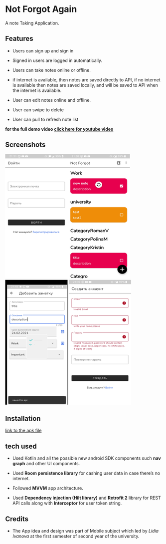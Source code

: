 # Not Forgot Again

A note Taking Application.

## Features

* Users can sign up and sign in

* Signed in users are logged in automatically.

* Users can take notes online or offline.

* if internet is available, then notes are saved directly to API, if no internet is available then notes are saved locally, and will be saved to API when the internet is available.

* User can edit notes online and offline.

* User can swipe to delete

* User can pull to refresh note list

**for the full demo video [click here for youtube video](https://youtu.be/v7HaQTSI7wE)**

## Screenshots

<img src="https://github.com/AmrAbuelhamd/NotForgotAgain/blob/master/screenshots/1.jpg" width=200 height=400/><img src="https://github.com/AmrAbuelhamd/NotForgotAgain/blob/master/screenshots/2.jpg" width=200 height=400/>
<img src="https://github.com/AmrAbuelhamd/NotForgotAgain/blob/master/screenshots/3.jpg" width=200 height=400/>
<img src="https://github.com/AmrAbuelhamd/NotForgotAgain/blob/master/screenshots/4.jpg" width=200 height=400/>

## Installation

[link to the apk file](https://github.com/AmrAbuelhamd/LifeSimulationAndroidGame/blob/master/app/release/app-release.apk)


## tech used

*	Used Kotlin and all the possible new android SDK components such **nav graph** and other UI components.

*	Used **Room persistence library** for cashing user data in case there’s no internet.

*	Followed **MVVM** app architecture.

*	Used **Dependency injection (Hilt library)** and **Retrofit 2** library for REST API calls along with **Interceptor** for user token string.

## Credits
* The App idea and design was part of Mobile subject which led by _Lidia Ivanova_ at the first semester of second year of the university.
